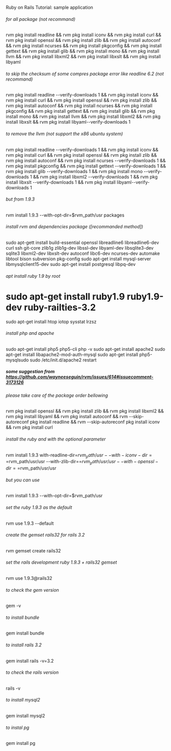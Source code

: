 Ruby on Rails Tutorial: sample application

######  for all package (not recommand)
rvm pkg install readline  &&  rvm pkg install iconv &&  rvm pkg install curl &&  rvm pkg install openssl &&  rvm pkg install zlib &&  rvm pkg install autoconf &&  rvm pkg install ncurses &&  rvm pkg install pkgconfig &&  rvm pkg install gettext &&  rvm pkg install glib &&  rvm pkg install mono &&  rvm pkg install llvm &&  rvm pkg install libxml2 &&  rvm pkg install libxslt &&  rvm pkg install libyaml

###### to skip the checksum of some compres package error like readline 6.2 (not recommand)
rvm pkg install readline --verify-downloads 1 &&  rvm pkg install iconv &&  rvm pkg install curl &&  rvm pkg install openssl &&  rvm pkg install zlib &&  rvm pkg install autoconf &&  rvm pkg install ncurses &&  rvm pkg install pkgconfig &&  rvm pkg install gettext &&  rvm pkg install glib &&  rvm pkg install mono &&  rvm pkg install llvm &&  rvm pkg install libxml2 &&  rvm pkg install libxslt &&  rvm pkg install libyaml--verify-downloads 1

######  to remove the llvm (not support the x86 ubuntu system)
rvm pkg install readline --verify-downloads 1 &&  rvm pkg install iconv &&  rvm pkg install curl &&  rvm pkg install openssl &&  rvm pkg install zlib &&  rvm pkg install autoconf &&  rvm pkg install ncurses --verify-downloads 1 &&  rvm pkg install pkgconfig &&  rvm pkg install gettext --verify-downloads 1 &&  rvm pkg install glib --verify-downloads 1 &&  rvm pkg install mono --verify-downloads 1 &&  rvm pkg install libxml2 --verify-downloads 1 &&  rvm pkg install libxslt --verify-downloads 1 &&  rvm pkg install libyaml--verify-downloads 1

###### but from 1.9.3 
rvm install 1.9.3 --with-opt-dir=$rvm_path/usr packages
######  install rvm and dependencies package ([recommanded method])
sudo apt-gett install build-essential openssl libreadline6 libreadline6-dev curl ssh  git-core zlib1g zlib1g-dev libssl-dev libyaml-dev libsqlite3-dev sqlite3 libxml2-dev libxslt-dev autoconf libc6-dev ncurses-dev automake libtool bison subversion pkg-config 
sudo apt-get install mysql-server libmysqlclient15-dev
sudo apt-get install postgresql libpq-dev
###### apt install  ruby 1.9  by root 
# sudo apt-get install ruby1.9  ruby1.9-dev ruby-railties-3.2   
sudo apt-get install htop iotop sysstat lrzsz 


######  install php and apache 
sudo apt-get install php5 php5-cli
php -v
sudo apt-get install apache2
sudo apt-get install libapache2-mod-auth-mysql
sudo apt-get install php5-mysqlsudo
sudo /etc/init.d/apache2 restart

#####  some suggestion from  https://github.com/wayneeseguin/rvm/issues/614#issuecomment-3173126
###### please take care of the package order bellowing 
rvm pkg install openssl &&  rvm pkg install zlib && rvm pkg install libxml2 && rvm pkg install libyaml && rvm pkg install autoconf && rvm --skip-autoreconf pkg install readline  &&  rvm --skip-autoreconf pkg install iconv &&  rvm pkg install curl  

###### install the ruby and with the optional parameter 
rvm install 1.9.3 with-readline-dir=$rvm_path/usr --with-iconv-dir==$rvm_path/usr/usr
 --with-zlib-dir==$rvm_path/usr/usr --with-openssl-dir==$rvm_path/usr/usr 
###### but you can use 
rvm install 1.9.3 --with-opt-dir=$rvm_path/usr
###### set the ruby 1.9.3 as the default
rvm use 1.9.3 --default
###### create the gemset rails32  for rails 3.2
rvm gemset create rails32
###### set the rails development ruby 1.9.3 + rails32 gemset
rvm use 1.9.3@rails32

###### to check the gem version
gem -v
###### to install bundle 
gem install  bundle 
###### to install rails 3.2
gem install  rails -v=3.2
###### to check the rails version
rails -v

###### to install  mysql2 
gem install mysql2

###### to instal pg  
gem install pg


